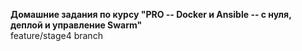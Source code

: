 **Домашние задания по курсу "PRO -- Docker и Ansible -- с нуля, деплой и управление Swarm"**  
feature/stage4 branch